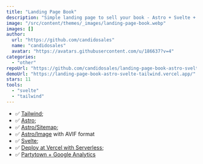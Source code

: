 ```yaml
---
title: "Landing Page Book"
description: "Simple landing page to sell your book - Astro + Svelte + Tailwind"
image: "/src/content/themes/_images/landing-page-book.webp"
images: []
author:
  url: "https://github.com/candidosales"
  name: "candidosales"
  avatar: "https://avatars.githubusercontent.com/u/186637?v=4"
categories:
  - "other"
repoUrl: "https://github.com/candidosales/landing-page-book-astro-svelte-tailwind"
demoUrl: "https://landing-page-book-astro-svelte-tailwind.vercel.app/"
stars: 11
tools:
  - "svelte"
  - "tailwind"
---
```


<ul>
  <li>
    ✅ <a
      href="https://tailwindcss.com/"
      rel="noopener noreferrer"
      target="_blank"
      style="color: var(--color-accent-fg); background-color: transparent;"
      >Tailwind</a
    >;
  </li>
  <li>
    ✅ <a
      href="https://astro.build/"
      rel="noopener noreferrer"
      target="_blank"
      style="color: var(--color-accent-fg); background-color: transparent;"
      >Astro</a
    >;
  </li>
  <li>
    ✅ <a
      href="https://docs.astro.build/en/guides/integrations-guide/sitemap/"
      rel="noopener noreferrer"
      target="_blank"
      style="color: var(--color-accent-fg); background-color: transparent;"
      >Astro/Sitemap</a
    >;
  </li>
  <li>
    ✅ <a
      href="https://docs.astro.build/en/guides/integrations-guide/image/"
      rel="noopener noreferrer"
      target="_blank"
      style="color: var(--color-accent-fg); background-color: transparent;"
      >Astro/Image</a
    > with AVIF format
  </li>
  <li>
    ✅ <a
      href="https://svelte.dev/"
      rel="noopener noreferrer"
      target="_blank"
      style="color: var(--color-accent-fg); background-color: transparent;"
      >Svelte</a
    >;
  </li>
  <li>
    ✅ <a
      href="https://docs.astro.build/en/guides/integrations-guide/vercel/"
      rel="noopener noreferrer"
      target="_blank"
      style="color: var(--color-accent-fg); background-color: transparent;"
      >Deploy at Vercel with Serverless</a
    >;
  </li>
  <li>
    ✅ <a
      href="https://partytown.builder.io/google-tag-manager"
      rel="noopener noreferrer"
      target="_blank"
      style="color: var(--color-accent-fg); background-color: transparent;"
      >Partytown + Google Analytics</a
    >
  </li>
</ul>
